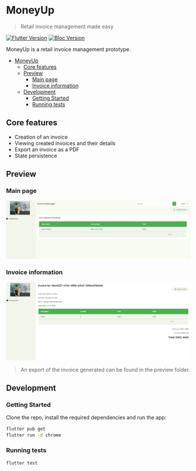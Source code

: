 # MoneyUp

> Retail invoice management made easy

[![Flutter Version](https://img.shields.io/badge/Codebase-Flutter_v3-blue?logo=flutter)](https://flutter.dev/)
[![Bloc Version](https://img.shields.io/badge/State_Manager-Flutter_bloc-blue)](https://bloclibrary.dev/)


MoneyUp is a retail invoice management prototype.

- [MoneyUp](#moneyup)
  - [Core features](#core-features)
  - [Preview](#preview)
    - [Main page](#main-page)
    - [Invoice information](#invoice-information)
  - [Development](#development)
    - [Getting Started](#getting-started)
    - [Running tests](#running-tests)


## Core features

 - Creation of an invoice
 - Viewing created invoices and their details
 - Export an invoice as a PDF
 - State persistence


## Preview

### Main page
![Main page](./preview/mainpage.png)

### Invoice information
![Invoice info](./preview/invoice_info.png)

> An export of the invoice generated can be found in the preview folder.

## Development

### Getting Started

Clone the repo, install the required dependencies and run the app:

```bash
flutter pub get
flutter run -d chrome
```

### Running tests

```
flutter test
```
